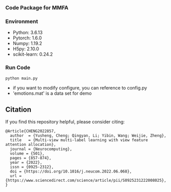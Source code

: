 ### Code Package for MMFA

### Environment
- Python: 3.6.13
- Pytorch: 1.6.0
- Numpy: 1.19.2
- H5py: 2.10.0
- scikit-learn: 0.24.2

### Run Code
```bash
python main.py
```
- if you want to modify configure, you can reference to config.py
- 'emotions.mat' is a data set for demo

## Citation
If you find this repository helpful, please consider citing:
```
@Article{CHENG2022857,
  author  = {Yusheng, Cheng; Qingyan, Li; Yibin, Wang; Weijie, Zheng},
  title   = {Multi-view multi-label learning with view feature attention allocation},
  journal = {Neurocomputing},
  volume = {501},
  pages = {857-874},
  year = {2022},
  issn = {0925-2312},
  doi = {https://doi.org/10.1016/j.neucom.2022.06.068},
  url = {https://www.sciencedirect.com/science/article/pii/S0925231222008025},
}
```
